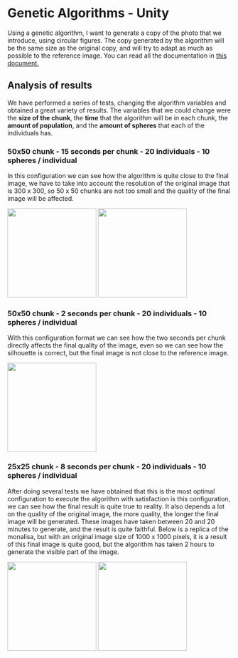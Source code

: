 #   Genetic Algorithms - Unity

Using a genetic algorithm, I want to generate a copy of the photo that we introduce, using circular figures. The copy generated by the algorithm will be the same size as the original copy, and will try to adapt as much as possible to the reference image. You can read all the documentation in [this document.](https://github.com/JorgeBarcena3/Algoritmos-geneticos-Unity/blob/master/Documentation/Algoritmos%20Gen%C3%A9ticos%20-%20Memoria%20Grupal.pdf)

## Analysis of results
We have performed a series of tests, changing the algorithm variables and obtained a great variety of results. 
The variables that we could change were the **size of the chunk**, the **time** that the algorithm will be in each chunk, the **amount of population**, and the **amount of spheres** that each of the individuals has. 

### 50x50 chunk - 15 seconds per chunk - 20 individuals - 10 spheres / individual

In this configuration we can see how the algorithm is quite close to the final image, we have to take into account the resolution of the original image that is 300 x 300, so 50 x 50 chunks are not too small and the quality of the final image will be affected.

<div>
<img src="https://github.com/JorgeBarcena3/Algoritmos-geneticos-Unity/blob/master/Build/AlgoritmosGeneticos_Data/StreamingAssets/50.15.20.10.png" width="200" />
<img src="https://github.com/JorgeBarcena3/Algoritmos-geneticos-Unity/blob/master/Build/AlgoritmosGeneticos_Data/StreamingAssets/50.15.20.10..png" width="200" />
</div>



### 50x50 chunk - 2 seconds per chunk - 20 individuals - 10 spheres / individual

With this configuration format we can see how the two seconds per chunk directly affects the final quality of the image, even so we can see how the silhouette is correct, but the final image is not close to the reference image.

<div>
<img src="https://github.com/JorgeBarcena3/Algoritmos-geneticos-Unity/blob/master/Build/AlgoritmosGeneticos_Data/StreamingAssets/50.2.20.10.png" width="200" />
</div>

### 25x25 chunk - 8 seconds per chunk - 20 individuals - 10 spheres / individual
After doing several tests we have obtained that this is the most optimal configuration to execute the algorithm with satisfaction is this configuration, we can see how the final result is quite true to reality. It also depends a lot on the quality of the original image, the more quality, the longer the final image will be generated. These images have taken between 20 and 20 minutes to generate, and the result is quite faithful. Below is a replica of the monalisa, but with an original image size of 1000 x 1000 pixels, it is a result of this final image is quite good, but the algorithm has taken 2 hours to generate the visible part of the image.

<div>
<img src="https://github.com/JorgeBarcena3/Algoritmos-geneticos-Unity/blob/master/Build/AlgoritmosGeneticos_Data/StreamingAssets/25.8.20.10.1.png" width="200" />
<img src="https://github.com/JorgeBarcena3/Algoritmos-geneticos-Unity/blob/master/Build/AlgoritmosGeneticos_Data/StreamingAssets/25.2.20.10.2.png" width="200" />
</div>
